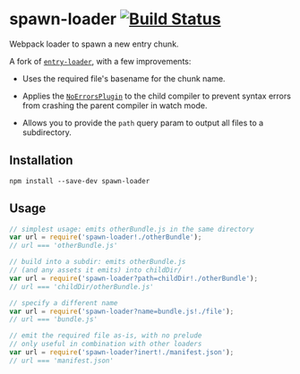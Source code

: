 # spawn-loader [![Build Status](https://travis-ci.org/erikdesjardins/spawn-loader.svg?branch=master)](https://travis-ci.org/erikdesjardins/spawn-loader)

Webpack loader to spawn a new entry chunk.

A fork of [`entry-loader`](https://github.com/eoin/entry-loader), with a few improvements:

- Uses the required file's basename for the chunk name.

- Applies the [`NoErrorsPlugin`](https://webpack.github.io/docs/list-of-plugins.html#noerrorsplugin) to the child compiler to prevent syntax errors from crashing the parent compiler in watch mode.

- Allows you to provide the `path` query param to output all files to a subdirectory.

## Installation

`npm install --save-dev spawn-loader`

## Usage

```js
// simplest usage: emits otherBundle.js in the same directory
var url = require('spawn-loader!./otherBundle');
// url === 'otherBundle.js'

// build into a subdir: emits otherBundle.js
// (and any assets it emits) into childDir/
var url = require('spawn-loader?path=childDir!./otherBundle');
// url === 'childDir/otherBundle.js'

// specify a different name
var url = require('spawn-loader?name=bundle.js!./file');
// url === 'bundle.js'

// emit the required file as-is, with no prelude
// only useful in combination with other loaders
var url = require('spawn-loader?inert!./manifest.json');
// url === 'manifest.json'
```
